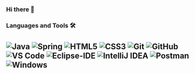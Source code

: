 ### Hi there 👋

<!--
**MatheusHubInfo/MatheusHubInfo** is a ✨ _special_ ✨ repository because its `README.md` (this file) appears on your GitHub profile.

Here are some ideas to get you started:

- 🔭 I’m currently working on ...
- 🌱 I’m currently learning ...
- 👯 I’m looking to collaborate on ...
- 🤔 I’m looking for help with ...
- 💬 Ask me about ...
- 📫 How to reach me: ...
- 😄 Pronouns: ...
- ⚡ Fun fact: ...
-->
### Languages and Tools 🛠 

![Java](http://img.shields.io/badge/-Java-5B4638?style=flat-square&logo=java&logoColor=ffffff)
<img alt="Spring" src="https://img.shields.io/badge/spring-%236DB33F.svg?style=flat-square&logo=spring&logoColor=white"/>
![HTML5](https://img.shields.io/badge/-HTML5-%23E44D27?style=flat-square&logo=html5&logoColor=ffffff)
![CSS3](https://img.shields.io/badge/-CSS3-%231572B6?style=flat-square&logo=css3)
![Git](https://img.shields.io/badge/-Git-%23F05032?style=flat-square&logo=git&logoColor=%23ffffff)
![GitHub](https://img.shields.io/badge/-GitHub-181717?style=flat-square&logo=github)
![VS Code](http://img.shields.io/badge/-VS%20Code-007ACC?style=flat-square&logo=visual-studio-code&logoColor=ffffff)
![Eclipse-IDE](http://img.shields.io/badge/-Eclipse-2C2255?style=flat-square&logo=eclipse&logoColor=ffffff)
<img alt="IntelliJ IDEA" src="https://img.shields.io/badge/IntelliJIDEA-000000.svg?style=flat-square&logo=intellij-idea&logoColor=white"/>
<img alt="Postman" src="https://img.shields.io/badge/Postman-FF6C37?style=flat-square&logo=postman&logoColor=white" />
![Windows](http://img.shields.io/badge/-Windows-0078D6?style=flat-square&logo=windows&logoColor=ffffff)
---
